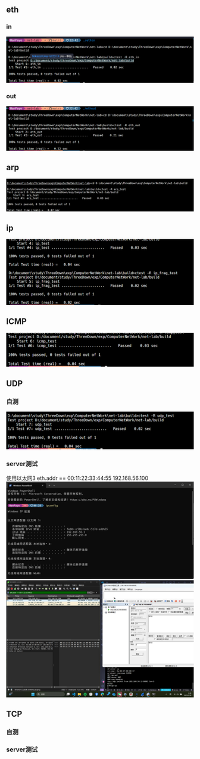 ## eth
### in
![alt text](assets/image.png)
### out 
![alt text](assets/image-1.png)
## arp
![alt text](assets/image-2.png)
## ip
![alt text](assets/image-3.png)
## ICMP
![alt text](assets/image-4.png)
## UDP
### 自测
![alt text](assets/image-5.png)
### server测试
使用以太网3
eth.addr == 00:11:22:33:44:55
192.168.56.100
![alt text](assets/image-6.png)
![alt text](assets/image-7.png)
## TCP
### 自测

### server测试
